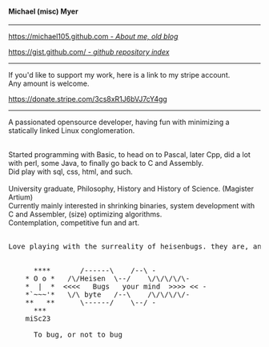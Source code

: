 <!-- <img align="right" height="240px" src="me-320px.png"> 
-->

#### Michael (misc) Myer



<hr>

<!-- *====================================* -->

[https://michael105.github.com - *About me, old blog*](https://michael105.github.io)


[https://gist.github.com/ - *github repository index*](https://gisfft.github.com/8481222f07035e568d774c4d6e0b51ef)


<hr>

If you'd like to support my work,
here is a link to my stripe account. <br>
Any amount is welcome.

https://donate.stripe.com/3cs8xR1J6bVJ7cY4gg


<hr>

<!-- *====================================* -->

A passionated opensource developer, 
having fun with minimizing a statically linked 
Linux conglomeration.<br>
<!--Eventually I should set myself some reasonable limit,<br>
64kB (without kernel) seems to be possible, but there won't be much space left for manuals an other useful things.<br>
<br>-->
<br>
Started programming with Basic, to head on to Pascal, later Cpp, did a lot with perl, some Java, to finally go back to C and Assembly.
<br>
Did play with sql, css, html, and such.<br>
<br>
University graduate, Philosophy, History and History of Science. (Magister Artium)
<br>
Currently mainly interested in shrinking binaries, system development with C and Assembler, (size) optimizing algorithms.<br> 
Contemplation, competitive fun and art.<br><br>
<!--
Sometimes wondering about the development of IT - instead of getting "better", in the meaning of faster and being able to be more productive -
there seems to be a shiny interface more worth, than just being useful.<br>
At least for text processing, and development..<br><br>-->

<pre>
Love playing with the surreality of heisenbugs. they are, and they are not. and nice.

  
      ****       /------\    /--\ - 
    * O o *   /\/Heisen  \--/    \/\/\/\/\-
    *  |  *  <<<<   Bugs   your mind  >>>> << -
    *`~~~'*   \/\ byte   /--\    /\/\/\/\/-
    **   **      \------/    \--/ -  
      ***
    miSc23

      To bug, or not to bug
  </pre>


<!--
[![GitHub stats](https://github-readme-stats.vercel.app/api?username=michael105&include_all_commits=true&theme=blue-green)](https://github.com/anuraghazra/github-readme-stats) 
-- 
[![Top Langs](https://github-readme-stats.vercel.app/api/top-langs/?username=michael105&theme=blue-green&exclude_repo=home,docu-c,libc-manpages,michael105.github.io,weblinks&layout=compact&langs_count=8)](https://github.com/anuraghazra/github-readme-stats) 

[![trophy](https://github-profile-trophy.vercel.app/?username=michael105&theme=darkhub&column=4&row=2)](trophy)  
-->

<!--
<img align="right" height="240px" src="comics-cow-aliens-reverse-6173535.jpeg"> 
<br>
<code>I have not seen a cow,</code>
<br><code>but only a part which tells me a cow is there;</code> <br> <code>for all the cows I ever saw had hoofs...</code><br>
  (M.Porter: Applied Psychology for Nurses)
<br>
<br>
 Oh freddled gruntbuggly,
Thy micturations are to me, (with big yawning)
As plurdled gabbleblotchits, in midsummer morning
On a lurgid bee,
That mordiously hath blurted out,
Its earted jurtles, grumbling
Into a rancid festering confectious organ squealer.
(Prostetnic Vogon Jeltz: Collected Poetry)

<em>
Now the jurpling slayjid agrocrustles,
Are slurping hagrilly up the axlegrurts,
And living glupules frart and stipulate,
Like jowling meated liverslime,
Groop, I implore thee, my foonting turlingdromes,
And hooptiously drangle me,
With crinkly bindlewurdles,mashurbitries.
Or else I shall rend thee in the gobberwarts with my blurglecruncheon,
See if I don't! </em>(Prostetnic Vogon Jeltz: Collected Poetry)



**michael105/michael105** is a ✨ _special_ ✨ repository because its `README.md` (this file) appears on your GitHub profile.

Here are some ideas to get you started:

- 🔭 I’m currently working on ...
- 🌱 I’m currently learning ...
- 👯 I’m looking to collaborate on ...
- 🤔 I’m looking for help with ...
- 💬 Ask me about ...
- 📫 How to reach me: ...
- 😄 Pronouns: ...
- ⚡ Fun fact: ...
-->
